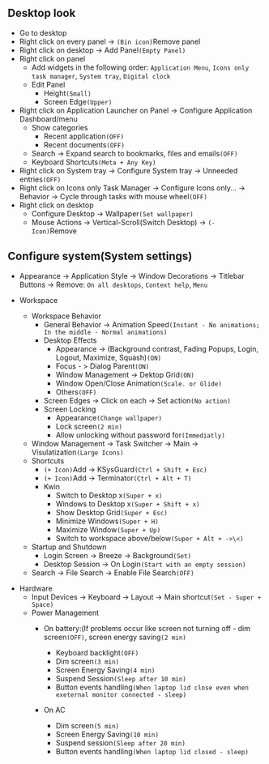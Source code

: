## Desktop look
* Go to desktop
* Right click on every panel -> `(Bin icon)`Remove panel
* Right click on desktop -> Add Panel`(Empty Panel)`
* Right click on panel
	* Add widgets in the following order: `Application Menu`, `Icons only task manager`, `System tray`, `Digital clock`
	* Edit Panel
		* Height`(Small)`
		* Screen Edge`(Upper)`
* Right click on Application Launcher on Panel -> Configure Application Dashboard/menu
	* Show categories
		* Recent application`(OFF)`
		* Recent documents`(OFF)`
	* Search -> Expand search to bookmarks, files and emails`(OFF)`
	* Keyboard Shortcuts`(Meta + Any Key)`
* Right click on System tray -> Configure System tray -> Unneeded entries`(OFF)`
* Right click on Icons only Task Manager -> Configure Icons only... -> Behavior -> Cycle through tasks with mouse wheel`(OFF)`
* Right click on desktop
	* Configure Desktop -> Wallpaper`(Set wallpaper)`
	* Mouse Actions -> Vertical-Scroll(Switch Desktop) -> `(- Icon)`Remove

## Configure system(System settings)
* Appearance -> Application Style -> Window Decorations -> Titlebar Buttons -> Remove: `On all desktops`, `Context help`, `Menu`

* Workspace
	* Workspace Behavior
		* General Behavior -> Animation Speed`(Instant - No animations; In the middle - Normal animations)`
		* Desktop Effects
			* Appearance -> (Background contrast, Fading Popups, Login, Logout, Maximize, Squash)`(ON)`
			* Focus - > Dialog Parent`(ON)`
			* Window Management -> Dektop Grid`(ON)`
			* Window Open/Close Animation`(Scale. or Glide)`
			* Others`(OFF)`
		* Screen Edges -> Click on each -> Set action`(No action)`
		* Screen Locking
			* Appearance`(Change wallpaper)`
			* Lock screen`(2 min)`
			* Allow unlocking without password for`(Immediatly)`
	* Window Management -> Task Switcher -> Main -> Visulatization`(Large Icons)`
	* Shortcuts
		* `(+ Icon)`Add -> KSysGuard`(Ctrl + Shift + Esc)`
		* `(+ Icon)`Add -> Terminator`(Ctrl + Alt + T)`
		* Kwin
			* Switch to Desktop x`(Super + x)`
			* Windows to Desktop x`(Super + Shift + x)`
			* Show Desktop Grid`(Super + Esc)`
			* Minimize Windows`(Super + H)`
			* Maximize Window`(Super + Up)`
			* Switch to workspace above/below`(Super + Alt + ->\<)`
	* Startup and Shutdown
		* Login Screen -> Breeze -> Background`(Set)`
		* Desktop Session -> On Login`(Start with an empty session)`
	* Search -> File Search -> Enable File Search`(OFF)`

+ Hardware
	+ Input Devices -> Keyboard -> Layout -> Main shortcut`(Set - Super + Space)`
	+ Power Management
		+ On battery:(If problems occur like screen not turning off - dim screen`(OFF)`, screen energy saving`(2 min)`
			+ Keyboard backlight`(OFF)`
			+ Dim screen`(3 min)`
			+ Screen Energy Saving`(4 min)`
			+ Suspend Session`(Sleep after 10 min)`
			+ Button events handling`(When laptop lid close even when exeternal monitor connected - sleep)`

		+ On AC
			+ Dim screen`(5 min)`
			+ Screen Energy Saving`(10 min)`
			+ Suspend session`(Sleep after 20 min)`
			+ Button events handling`(When laptop lid closed - sleep)`
